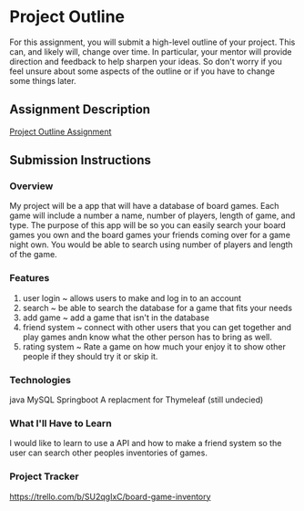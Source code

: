 # Project Outline
For this assignment, you will submit a high-level outline of your project. This can, and likely will, change over time. In particular, your mentor will provide direction and feedback to help sharpen your ideas. So don't worry if you feel unsure about some aspects of the outline or if you have to change some things later.

## Assignment Description
[Project Outline Assignment](https://education.launchcode.org/liftoff/modules/assignments/project-outline)

## Submission Instructions

### Overview
My project will be a app that will have a database of board games. Each game will include a number 
a name, number of players, length of game, and type.  The purpose of this app will be 
so you can easily search your board games you own and the board games your friends coming
over for a game night own.  You would be able to search using number of players and length 
of the game.  
### Features
1. user login ~ allows users to make and log in to an account
2. search ~ be able to search the database for a game that fits your needs
3. add game ~ add a game that isn't in the database
4. friend system ~ connect with other users that you can get together and play games 
andn know what the other person has to bring as well.
5. rating system ~ Rate a game on how much your enjoy it to show other people if they 
should try it or skip it.
### Technologies
java
MySQL
Springboot
A replacment for Thymeleaf (still undecied)
### What I'll Have to Learn
I would like to learn to use a API  and how to make a friend system so the user can search 
other peoples inventories of games.
### Project Tracker
https://trello.com/b/SU2qgIxC/board-game-inventory
